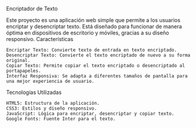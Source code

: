 Encriptador de Texto

Este proyecto es una aplicación web simple que permite a los usuarios encriptar y desencriptar texto. Está diseñado para funcionar de manera óptima en dispositivos de escritorio y móviles, gracias a su diseño responsivo.
Características

    Encriptar Texto: Convierte texto de entrada en texto encriptado.
    Desencriptar Texto: Convierte el texto encriptado de nuevo a su forma original.
    Copiar Texto: Permite copiar el texto encriptado o desencriptado al portapapeles.
    Interfaz Responsiva: Se adapta a diferentes tamaños de pantalla para una mejor experiencia de usuario.

Tecnologías Utilizadas

    HTML5: Estructura de la aplicación.
    CSS3: Estilos y diseño responsivo.
    JavaScript: Lógica para encriptar, desencriptar y copiar texto.
    Google Fonts: Fuente Inter para el texto.
